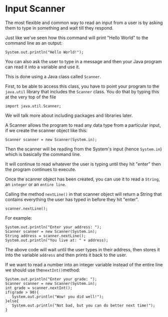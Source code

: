 # Input Scanner

The most flexible and common way to read an input from a user is by asking them to type in something and wait till they respond.

Just like we've seen how this command will print "Hello World" to the command line as an output:
```
System.out.println("Hello World!");
```
You can also ask the user to type in a message and then your Java program can read it into a variable and use it.

This is done using a Java class called `Scanner`.

First, to be able to access this class, you have to point your program to the `java.util` library that includes the `Scanner` class. You do that by typing this at the very top of the file
```
import java.util.Scanner;
```
We will talk more about including packages and libraries later.

A Scanner allows the program to read any data type from a particular input, if we create the scanner object like this:
```
Scanner scanner = new Scanner(System.in);
```
Then the scanner will be reading from the System's input (hence `System.in`) which is basically the command line.

It will continue to read whatever the user is typing until they hit "enter" then the program continues to execute.

Once the scanner object has been created, you can use it to read a `String`, an `integer` or an `entire line`.

Calling the method `nextLine()` in that scanner object will return a String that contains everything the user has typed in before they hit "enter".
```
scanner.nextLine();
```
For example:
```
System.out.println("Enter your address: ");
Scanner scanner = new Scanner(System.in);
String address = scanner.nextLine();
System.out.println("You live at: " + address);
```
The above code will wait until the user types in their address, then stores it into the variable `address` and then prints it back to the user.

If we want to read a number into an integer variable instead of the entire line we should use the`nextInt()`method:
```
System.out.println("Enter your grade: ");
Scanner scanner = new Scanner(System.in);
int grade = scanner.nextInt();
if(grade > 90){
   System.out.println("Wow! you did well!");
}else{
   System.out.println("Not bad, but you can do better next time!");
}
```

